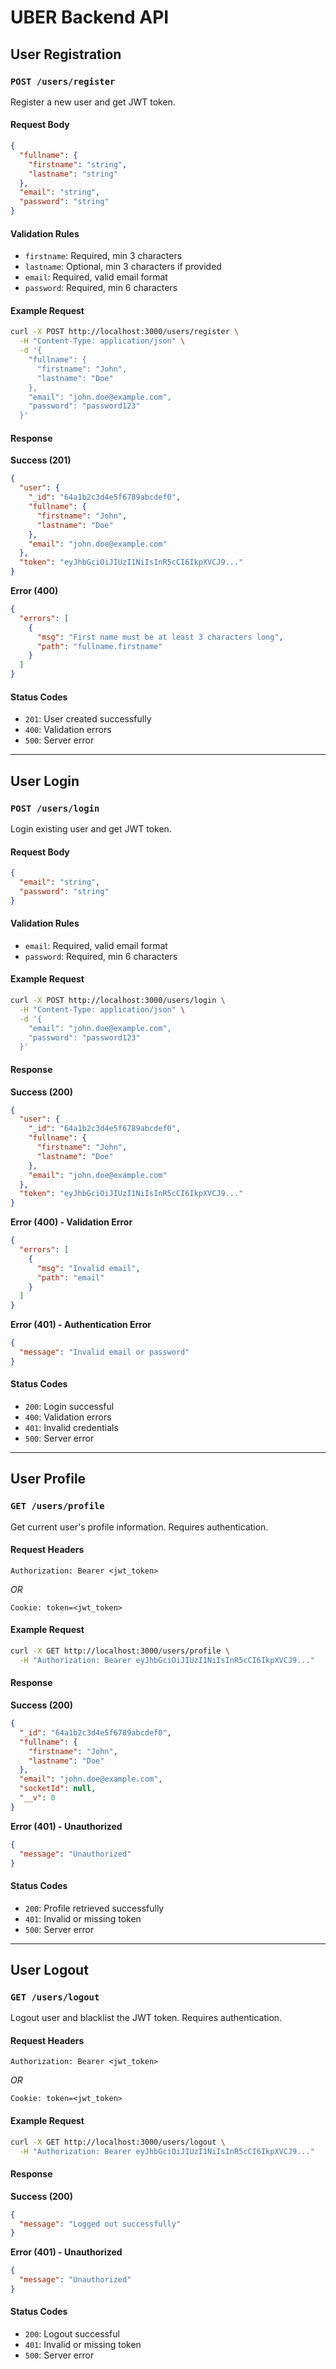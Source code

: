 # UBER Backend API

## User Registration

### `POST /users/register`

Register a new user and get JWT token.

#### Request Body
```json
{
  "fullname": {
    "firstname": "string",
    "lastname": "string"
  },
  "email": "string",
  "password": "string"
}
```

#### Validation Rules
- `firstname`: Required, min 3 characters
- `lastname`: Optional, min 3 characters if provided
- `email`: Required, valid email format
- `password`: Required, min 6 characters

#### Example Request
```bash
curl -X POST http://localhost:3000/users/register \
  -H "Content-Type: application/json" \
  -d '{
    "fullname": {
      "firstname": "John",
      "lastname": "Doe"
    },
    "email": "john.doe@example.com",
    "password": "password123"
  }'
```

#### Response

**Success (201)**
```json
{
  "user": {
    "_id": "64a1b2c3d4e5f6789abcdef0",
    "fullname": {
      "firstname": "John",
      "lastname": "Doe"
    },
    "email": "john.doe@example.com"
  },
  "token": "eyJhbGciOiJIUzI1NiIsInR5cCI6IkpXVCJ9..."
}
```

**Error (400)**
```json
{
  "errors": [
    {
      "msg": "First name must be at least 3 characters long",
      "path": "fullname.firstname"
    }
  ]
}
```

#### Status Codes
- `201`: User created successfully
- `400`: Validation errors
- `500`: Server error

---

## User Login

### `POST /users/login`

Login existing user and get JWT token.

#### Request Body
```json
{
  "email": "string",
  "password": "string"
}
```

#### Validation Rules
- `email`: Required, valid email format
- `password`: Required, min 6 characters

#### Example Request
```bash
curl -X POST http://localhost:3000/users/login \
  -H "Content-Type: application/json" \
  -d '{
    "email": "john.doe@example.com",
    "password": "password123"
  }'
```

#### Response

**Success (200)**
```json
{
  "user": {
    "_id": "64a1b2c3d4e5f6789abcdef0",
    "fullname": {
      "firstname": "John",
      "lastname": "Doe"
    },
    "email": "john.doe@example.com"
  },
  "token": "eyJhbGciOiJIUzI1NiIsInR5cCI6IkpXVCJ9..."
}
```

**Error (400) - Validation Error**
```json
{
  "errors": [
    {
      "msg": "Invalid email",
      "path": "email"
    }
  ]
}
```

**Error (401) - Authentication Error**
```json
{
  "message": "Invalid email or password"
}
```

#### Status Codes
- `200`: Login successful
- `400`: Validation errors
- `401`: Invalid credentials
- `500`: Server error

---

## User Profile

### `GET /users/profile`

Get current user's profile information. Requires authentication.

#### Request Headers
```
Authorization: Bearer <jwt_token>
```
*OR*
```
Cookie: token=<jwt_token>
```

#### Example Request
```bash
curl -X GET http://localhost:3000/users/profile \
  -H "Authorization: Bearer eyJhbGciOiJIUzI1NiIsInR5cCI6IkpXVCJ9..."
```

#### Response

**Success (200)**
```json
{
  "_id": "64a1b2c3d4e5f6789abcdef0",
  "fullname": {
    "firstname": "John",
    "lastname": "Doe"
  },
  "email": "john.doe@example.com",
  "socketId": null,
  "__v": 0
}
```

**Error (401) - Unauthorized**
```json
{
  "message": "Unauthorized"
}
```

#### Status Codes
- `200`: Profile retrieved successfully
- `401`: Invalid or missing token
- `500`: Server error

---

## User Logout

### `GET /users/logout`

Logout user and blacklist the JWT token. Requires authentication.

#### Request Headers
```
Authorization: Bearer <jwt_token>
```
*OR*
```
Cookie: token=<jwt_token>
```

#### Example Request
```bash
curl -X GET http://localhost:3000/users/logout \
  -H "Authorization: Bearer eyJhbGciOiJIUzI1NiIsInR5cCI6IkpXVCJ9..."
```

#### Response

**Success (200)**
```json
{
  "message": "Logged out successfully"
}
```

**Error (401) - Unauthorized**
```json
{
  "message": "Unauthorized"
}
```

#### Status Codes
- `200`: Logout successful
- `401`: Invalid or missing token
- `500`: Server error
